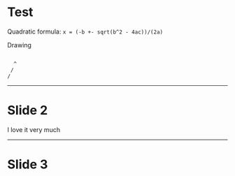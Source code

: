 # Test

Quadratic formula: ``x = (-b +- sqrt(b^2 - 4ac))/(2a)``

Drawing
```bob

  ^
 /
/
```

---

# Slide 2
I love it very much

---
# Slide 3
